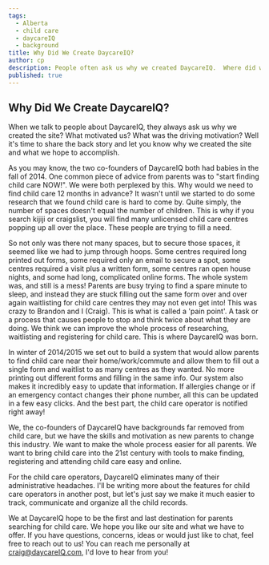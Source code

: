 ```yaml
---
tags:
  - Alberta
  - child care
  - daycareIQ
  - background
title: Why Did We Create DaycareIQ?
author: cp
description: People often ask us why we created DaycareIQ.  Where did we get the idea?  Why child care?  What does a chemical engineer and an infection control professional have to do with child care?  We want to answer your questions.
published: true
---
```


## Why Did We Create DaycareIQ? ##

When we talk to people about DaycareIQ, they always ask us why we created the site?  What motivated us? What was the driving motivation?  Well it's time to share the back story and let you know why we created the site and what we hope to accomplish.

As you may know, the two co-founders of DaycareIQ both had babies in the fall of 2014.  One common piece of advice from parents was to "start finding child care NOW!".  We were both perplexed by this.  Why would we need to find child care 12 months in advance?  It wasn't until we started to do some research that we found child care is hard to come by.  Quite simply, the number of spaces doesn't equal the number of children.  This is why if you search kijiji or craigslist, you will find many unlicensed child care centres popping up all over the place.  These people are trying to fill a need.

So not only was there not many spaces, but to secure those spaces, it seemed like we had to jump through hoops.  Some centres required long printed out forms, some required only an email to secure a spot, some centres required a visit plus a written form, some centres ran open house nights, and some had long, complicated online forms.  The whole system was, and still is a mess!  Parents are busy trying to find a spare minute to sleep, and instead they are stuck filling out the same form over and over again waitlisting for child care centres they may not even get into!  This was crazy to Brandon and I (Craig).  This is what is called a 'pain point'.  A task or a process that causes people to stop and think twice about what they are doing.  We think we can improve the whole process of researching, waitlisting and registering for child care.  This is where DaycareIQ was born.

In winter of 2014/2015 we set out to build a system that would allow parents to find child care near their home/work/commute and allow them to fill out a single form and waitlist to as many centres as they wanted.  No more printing out different forms and filling in the same info.  Our system also makes it incredibly easy to update that information.  If allergies change or if an emergency contact changes their phone number, all this can be updated in a few easy clicks.  And the best part, the child care operator is notified right away!

We, the co-founders of DaycareIQ have backgrounds far removed from child care, but we have the skills and motivation as new parents to change this industry. We want to make the whole process easier for all parents.  We want to bring child care into the 21st century with tools to make finding, registering and attending child care easy and online.

For the child care operators, DaycareIQ eliminates many of their administrative headaches.  I'll be writing more about the features for child care operators in another post, but let's just say we make it much easier to track, communicate and organize all the child records.

We at DaycareIQ hope to be the first and last destination for parents searching for child care.  We hope you like our site and what we have to offer.  If you have questions, concerns, ideas or would just like to chat, feel free to reach out to us!  You can reach me personally at craig@daycareIQ.com, I'd love to hear from you!
